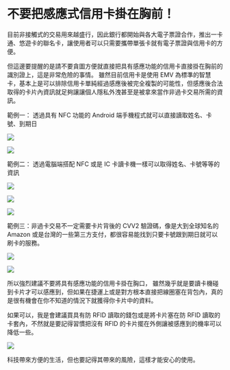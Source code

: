 不要把感應式信用卡掛在胸前！
===

目前非接觸式的交易用來越盛行，因此銀行都開始與各大電子票證合作，推出一卡通、悠遊卡的聯名卡，讓使用者可以只需要攜帶單張卡就有電子票證與信用卡的方便。

但這邊要提醒的是請不要貪圖方便就直接把具有感應功能的信用卡直接掛在胸前的識別證上，這是非常危險的事情。
雖然目前信用卡是使用 EMV 為標準的智慧卡，基本上是可以排除信用卡單純經過感應後被完全複製的可能性，但感應後合法取得的卡片內資訊就足夠讓讓個人隱私外洩甚至是被拿來當作非過卡交易所需的資訊。

範例一： 透過具有 NFC 功能的 Android 端手機程式就可以直接讀取姓名、卡號、到期日


![](https://photo.hy31.net/2016/NFC_Credit/001.jpg)

![](https://photo.hy31.net/2016/NFC_Credit/002.jpg)



範例二： 透過電腦端搭配 NFC 或是 IC 卡讀卡機一樣可以取得姓名、卡號等等的資訊


![](https://photo.hy31.net/2016/NFC_Credit/003.jpg)

![](https://photo.hy31.net/2016/NFC_Credit/004.jpg)

![](https://photo.hy31.net/2016/NFC_Credit/005.png)


範例三：非過卡交易不一定需要卡片背後的 CVV2 驗證碼，像是大到全球知名的 Amazon 或是台灣的一些第三方支付，都很容易能找到只要卡號跟到期日就可以刷卡的服務。

![](https://photo.hy31.net/2016/NFC_Credit/006.png)

![](https://photo.hy31.net/2016/NFC_Credit/007.jpg)


所以強烈建議不要將具有感應功能的信用卡掛在胸口， 雖然幾乎就是要讀卡機碰到卡片才可以感應到，但如果在捷運上或是對方根本直接把線圈塞在背包內，真的是很有機會在你不知道的情況下就獲得你卡片中的資料。

如果可以，我是會建議買具有防 RFID 讀取的錢包或是將卡片塞在防 RFID 讀取的卡套內，不然就是要記得習慣把沒有 RFID 的卡片擺在外側讓被感應到的機率可以降低一些。

![](https://photo.hy31.net/2016/NFC_Credit/008.jpg)


科技帶來方便的生活，但也要記得其帶來的風險，這樣才能安心的使用。

